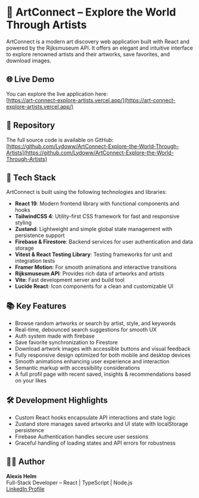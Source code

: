 # 🎨 ArtConnect – Explore the World Through Artists

ArtConnect is a modern art discovery web application built with React and powered by the Rijksmuseum API. It offers an elegant and intuitive interface to explore renowned artists and their artworks, save favorites, and download images. 

## 🌐 Live Demo

You can explore the live application here:  
[https://art-connect-explore-artists.vercel.app/](https://art-connect-explore-artists.vercel.app/)

## 📂 Repository

The full source code is available on GitHub:  
[https://github.com/Lydoww/ArtConnect-Explore-the-World-Through-Artists](https://github.com/Lydoww/ArtConnect-Explore-the-World-Through-Artists)

## 🚀 Tech Stack

ArtConnect is built using the following technologies and libraries:

- **React 19**: Modern frontend library with functional components and hooks
- **TailwindCSS 4**: Utility-first CSS framework for fast and responsive styling
- **Zustand**: Lightweight and simple global state management with persistence support
- **Firebase & Firestore**: Backend services for user authentication and data storage
- **Vitest & React Testing Library**: Testing frameworks for unit and integration tests
- **Framer Motion**: For smooth animations and interactive transitions
- **Rijksmuseum API**: Provides rich data of artworks and artists
- **Vite**: Fast development server and build tool
- **Lucide React**: Icon components for a clean and customizable UI

## 📚 Key Features

- Browse random artworks or search by artist, style, and keywords
- Real-time, debounced search suggestions for smooth UX
- Auth system made with firebase
- Save favorite  synchronization to Firestore
- Download artwork images with accessible buttons and visual feedback
- Fully responsive design optimized for both mobile and desktop devices
- Smooth animations enhancing user experience and interaction
- Semantic markup with accessibility considerations
- A full profil page with recent saved, insights & recommendations based on your likes

## 🛠 Development Highlights

- Custom React hooks encapsulate API interactions and state logic
- Zustand store manages saved artworks and UI state with localStorage persistence
- Firebase Authentication handles secure user sessions
- Graceful handling of loading states and API errors for robustness

## 👨‍💻 Author

**Alexis Helm**  
Full-Stack Developer – React | TypeScript | Node.js  
[LinkedIn Profile](https://www.linkedin.com/in/alexis-helm/)
